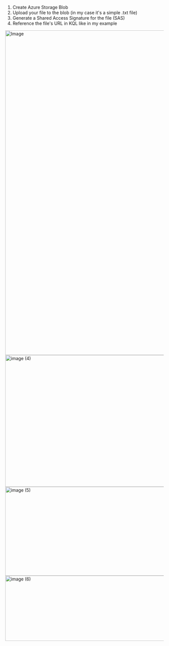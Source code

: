 1. Create Azure Storage Blob
2. Upload your file to the blob (in my case it's a simple .txt file)
3. Generate a Shared Access Signature for the file (SAS)
4. Reference the file's URL in KQL like in my example
<img width="1353" height="1030" alt="Image" src="https://github.com/user-attachments/assets/2d3c92fc-b155-4f80-a36e-08bdcb79a760" />
<img width="800" height="418" alt="image (4)" src="https://github.com/user-attachments/assets/9f4c4874-b595-415a-85f7-767f39ca641b" />
<img width="707" height="282" alt="image (5)" src="https://github.com/user-attachments/assets/be549b77-3c74-47c0-a7fe-cffb58f0a816" />
<img width="917" height="207" alt="image (6)" src="https://github.com/user-attachments/assets/4b952a44-eba3-41b5-a53d-867ef4e50e80" />

